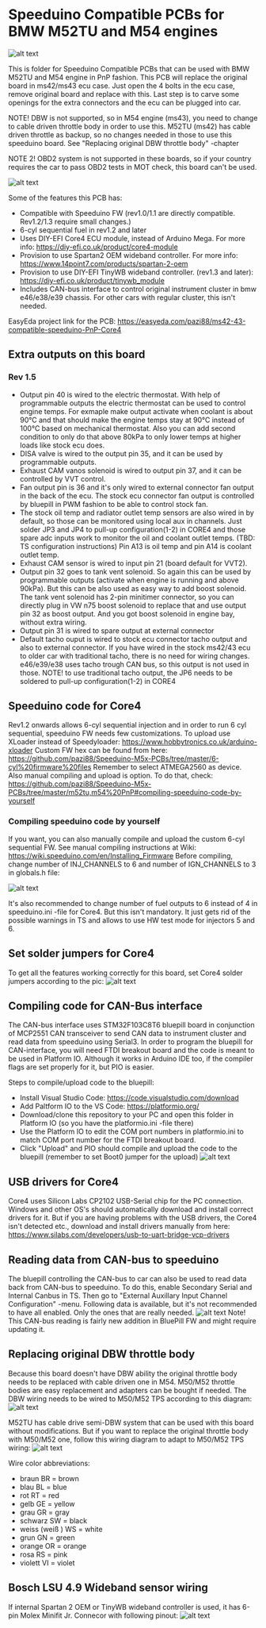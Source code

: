 # Speeduino Compatible PCBs for BMW M52TU and M54 engines
![alt text](https://github.com/pazi88/Speeduino-M5x-PCBs/blob/master/m52tu,m54%20PnP/Pics/rev12.jpg?raw=true)

This is folder for Speeduino Compatible PCBs that can be used with BMW M52TU and M54 engine in PnP fashion. This PCB will replace the
original board in ms42/ms43 ecu case. Just open the 4 bolts in the ecu case, remove original board and replace with this. Last step is
to carve some openings for the extra connectors and the ecu can be plugged into car.

NOTE! DBW is not supported, so in M54 engine (ms43), you need to change to cable driven throttle body in order to use this.
M52TU (ms42) has cable driven throttle as backup, so no changes needed in those to use this speeduino board. See "Replacing original DBW throttle body" -chapter

NOTE 2! OBD2 system is not supported in these boards, so if your country requires the car to pass OBD2 tests in MOT check, this board can't be used.

![alt text](https://github.com/pazi88/Speeduino-M5x-PCBs/blob/master/m52tu,m54%20PnP/Pics/withcase.jpg?raw=true)

Some of the features this PCB has:
- Compatible with Speeduino FW (rev1.0/1.1 are directly compatible. Rev1.2/1.3 require small changes.)
- 6-cyl sequential fuel in rev1.2 and later
- Uses DIY-EFI Core4 ECU module, instead of Arduino Mega. For more info: https://diy-efi.co.uk/product/core4-module
- Provision to use Spartan2 OEM wideband controller. For more info: https://www.14point7.com/products/spartan-2-oem
- Provision to use DIY-EFI TinyWB wideband controller. (rev1.3 and later): https://diy-efi.co.uk/product/tinywb_module
- Includes CAN-bus interface to control original instrument cluster in bmw e46/e38/e39 chassis. For other cars with regular cluster, this isn't needed.


EasyEda project link for the PCB: https://easyeda.com/pazi88/ms42-43-compatible-speeduino-PnP-Core4

## Extra outputs on this board

### Rev 1.5
- Output pin 40 is wired to the electric thermostat. With help of programmable outputs the electric thermostat can be used to control engine temps.
  For exmaple make output activate when coolant is about 90°C and that should make the engine temps stay at 90°C instead of 100°C based on mechanical thermostat.
  Also you can add second condition to only do that above 80kPa to only lower temps at higher loads like stock ecu does.
- DISA valve is wired to the output pin 35, and it can be used by programmable outputs.
- Exhaust CAM vanos solenoid is wired to output pin 37, and it can be controlled by VVT control.
- Fan output pin is 36 and it's only wired to external connector fan output in the back of the ecu. The stock ecu connector fan output is controlled by bluepill in
  PWM fashion to be able to control stock fan.
- The stock oil temp and radiator outlet temp sensors are also wired in by default, so those can be monitored using local aux in channels. Just solder JP3 and JP4
  to pull-up configuration(1-2) in CORE4 and those spare adc inputs work to monitor the oil and coolant outlet temps. (TBD: TS configuration instructions)
  Pin A13 is oil temp and pin A14 is coolant outlet temp.
- Exhaust CAM sensor is wired to input pin 21 (board default for VVT2).
- Output pin 32 goes to tank vent solenoid. So again this can be used by programmable outputs (activate when engine is running and above 90kPa). But this can
  be also used as easy way to add boost solenoid. The tank vent solenoid has 2-pin minitimer connector, so you can directly plug in VW n75 boost solenoid to
  replace that and use output pin 32 as boost output. And you got boost solenoid in engine bay, without extra wiring.
- Output pin 31 is wired to spare output at external connector
- Default tacho ouput is wired to stock ecu connector tacho output and also to external connector. If you have wired in the stock ms42/43 ecu to older car with
  traditional tacho, there is no need for wiring changes. e46/e39/e38 uses tacho trough CAN bus, so this output is not used in those. 
  NOTE! to use traditional tacho output, the JP6 needs to be soldered to pull-up configuration(1-2) in CORE4

## Speeduino code for Core4


Rev1.2 onwards allows 6-cyl sequential injection and in order to run 6 cyl sequential, speeduino FW needs few customizations.
To upload use XLoader instead of Speedyloader: https://www.hobbytronics.co.uk/arduino-xloader Custom FW hex can be found from here: https://github.com/pazi88/Speeduino-M5x-PCBs/tree/master/6-cyl%20firmware%20files
Remember to select ATMEGA2560 as device. Also manual compiling and upload is option. To do that, check: https://github.com/pazi88/Speeduino-M5x-PCBs/tree/master/m52tu,m54%20PnP#compiling-speeduino-code-by-yourself



### Compiling speeduino code by yourself

If you want, you can also manually compile and upload the custom 6-cyl sequential FW. See manual compiling instructions at Wiki: https://wiki.speeduino.com/en/Installing_Firmware
Before compiling, change number of INJ_CHANNELS to 6 and number of IGN_CHANNELS to 3 in globals.h file:

![alt text](https://pazi88.kuvat.fi/kuvat/Projektikuvat/Random%20projektit/speeduino/Settings.png?img=smaller)

It's also recommended to change number of fuel outputs to 6 instead of 4 in speeduino.ini -file for Core4. But this isn't mandatory. It just gets rid of the possible
warnings in TS and allows to use HW test mode for injectors 5 and 6.

## Set solder jumpers for Core4

To get all the features working correctly for this board, set Core4 solder jumpers according to the pic:
![alt text](https://pazi88.kuvat.fi/kuvat/Projektikuvat/Random%20projektit/speeduino/jumpers.jpg?img=smaller)

## Compiling code for CAN-Bus interface

The CAN-bus interface uses STM32F103C8T6 bluepill board in conjunction of MCP2551 CAN transceiver to send CAN data to instrument cluster and read
data from speeduino using Serial3. In order to program the bluepill for CAN-interface, you will need FTDI breakout board and the code is meant to be 
used in Platform IO. Although it works in Arduino IDE too, if the compiler flags are set properly for it, but PIO is easier.

Steps to compile/upload code to the bluepill:

- Install Visual Studio Code: https://code.visualstudio.com/download
- Add Paltform IO to the VS Code: https://platformio.org/
- Download/clone this repository to your PC and open this folder in Platform IO (so you have the platformio.ini -file there)
- Use the Platform IO to edit the COM port numbers in platformio.ini to match COM port number for the FTDI breakout board.
- Click "Upload" and PIO should compile and upload the code to the bluepill (remember to set Boot0 jumper for the upload)
![alt text](https://github.com/pazi88/Speeduino-M5x-PCBs/blob/master/m52tu,m54%20PnP/Pics/PIO.png?raw=true)

## USB drivers for Core4

Core4 uses Silicon Labs CP2102 USB-Serial chip for the PC connection. Windows and other OS's should automatically download and install correct drivers for it.
But if you are having problems with the USB drivers, the Core4 isn't detected etc., download and install drivers manually from here: https://www.silabs.com/developers/usb-to-uart-bridge-vcp-drivers

## Reading data from CAN-bus to speeduino

The bluepill controlling the CAN-bus to car can also be used to read data back from CAN-bus to speeduino. To do this, enable Secondary Serial and Internal Canbus in TS.
Then go to "External Auxillary Input Channel Configuration" -menu. Following data is available, but it's not recommended to have all enabled. Only the ones that are really needed.
![alt text](https://github.com/pazi88/Speeduino-M5x-PCBs/blob/master/m52tu,m54%20PnP/Pics/Aux_in.png?raw=true)
Note! This CAN-bus reading is fairly new addition in BluePill FW and might require updating it.

## Replacing original DBW throttle body

Because this board doesn't have DBW ability the original throttle body needs to be replaced with cable driven one in M54. M50/M52 throttle bodies
are easy replacement and adapters can be bought if needed. The DBW wiring needs to be wired to M50/M52 TPS according to this diagram:
![alt text](https://github.com/pazi88/Speeduino-M5x-PCBs/blob/master/m52tu,m54%20PnP/Pics/M54-M50TPS.png?raw=true)

M52TU has cable drive semi-DBW system that can be used with this board without modifications. But if you want to replace the original throttle body
with M50/M52 one, follow this wiring diagram to adapt to M50/M52 TPS wiring:
![alt text](https://github.com/pazi88/Speeduino-M5x-PCBs/blob/master/m52tu,m54%20PnP/Pics/M52TU-M50TPS.png?raw=true)

Wire color abbreviations:
- braun BR = brown
- blau BL = blue
- rot RT = red
- gelb GE = yellow
- grau GR = gray
- schwarz SW = black
- weiss (weiß ) WS = white
- grun GN = green
- orange OR = orange
- rosa RS = pink
- violett VI = violet

## Bosch LSU 4.9 Wideband sensor wiring

If internal Spartan 2 OEM or TinyWB wideband controller is used, it has 6-pin Molex Minifit Jr. Connecor with following pinout:
![alt text](https://github.com/pazi88/Speeduino-M5x-PCBs/blob/master/m52tu,m54%20PnP/Pics/LSU49_connector.png?raw=true)
